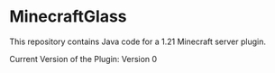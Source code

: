 # MinecraftGlass

This repository contains Java code for a 1.21 Minecraft server plugin.

Current Version of the Plugin: Version 0